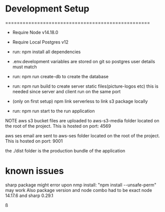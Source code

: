 # Development Setup
==================================================
* Require Node v14.18.0

* Require Local Postgres v12

* run: npm install all dependencies

* .env.development variables are stored on git so postgres user details must match

* run: npm run create-db to create the database

* run: npm run build to create server static files(picture-logos etc) this is needed since server and client run on  the same port

* (only on first setup) npm link serverless to link s3 package locally

* run: npm run start  to the run application

NOTE
aws s3 bucket files are uploaded to aws-s3-media folder located on the root of the project. This is hosted on port: 4569

aws ses email are sent to aws-ses folder located on the root of the project. This is hosted on port: 9001

the ./dist folder is the production bundle of the application

# known issues
sharp package might error upon nmp install:  "npm install --unsafe-perm" may work
Also package version and node combo had to be exact node 14.17.6 and sharp 0.29.1

 ß
